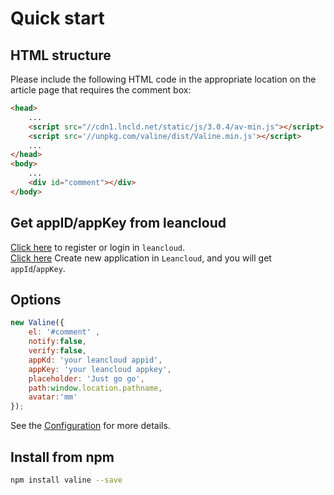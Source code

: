 # Quick start

## HTML structure

Please include the following HTML code in the appropriate location on the article page that requires the comment box:

```html
<head>
    ...
    <script src="//cdn1.lncld.net/static/js/3.0.4/av-min.js"></script>
    <script src='//unpkg.com/valine/dist/Valine.min.js'></script>
    ...
</head>
<body>
    ...
    <div id="comment"></div>
</body>
```

## Get appID/appKey from leancloud
[Click here](https://leancloud.cn/dashboard/login.html#/signup) to register or login in `leancloud`.  
[Click here](https://leancloud.cn/dashboard/applist.html#/newapp) Create new application in `Leancloud`, and you will get `appId`/`appKey`.

## Options
```js
new Valine({
    el: '#comment' ,
    notify:false, 
    verify:false, 
    appKd: 'your leancloud appid',
    appKey: 'your leancloud appkey',
    placeholder: 'Just go go',
    path:window.location.pathname,
    avatar:'mm' 
});
```

See the [Configuration](en/configuration.md) for more details.

## Install from npm
```bash
npm install valine --save
```

